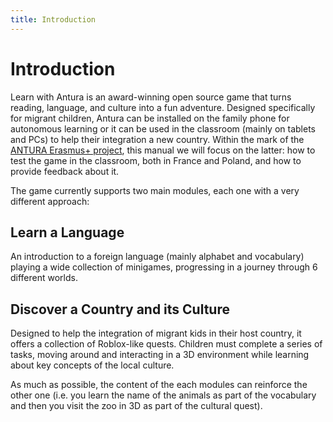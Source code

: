 ```yaml
---
title: Introduction
---
```


# Introduction

Learn with Antura is an award-winning open source game that turns reading, language, and culture into a fun adventure.
Designed specifically for migrant children, Antura can be installed on the family phone for autonomous learning or it can be used in the classroom (mainly on tablets and PCs) to help their integration a new country. Within the mark of the [ANTURA Erasmus+ project](../about/erasmus/index.md), this manual we will focus on the latter: how to test the game in the classroom, both in France and Poland, and how to provide feedback about it.

The game currently supports two main modules, each one with a very different approach:

## Learn a Language
An introduction to a foreign language (mainly alphabet and vocabulary) playing a wide collection of minigames, progressing in a journey through 6 different worlds.

## Discover a Country and its Culture
Designed to help the integration of migrant kids in their host country, it offers a collection of Roblox-like quests. Children must complete a series of tasks, moving around and interacting in a 3D environment while learning about key concepts of the local culture.

As much as possible, the content of the each modules can reinforce the other one (i.e. you learn the name of the animals as part of the vocabulary and then you visit the zoo in 3D as part of the cultural quest).



